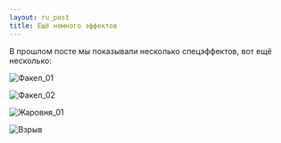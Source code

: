 ```yaml
---
layout: ru_post
title: Ещё немного эффектов
---
```


В прошлом посте мы показывали несколько спецэффектов, вот ещё несколько:

![Факел_01](http://i.imgur.com/Pbm1yHm.gif)

![Факел_02](http://i.imgur.com/5IOqllj.gif)

![Жаровня_01](http://i.imgur.com/1DPkAQ8.gif)

![Взрыв](http://i.imgur.com/vKjCMLQ.gif)